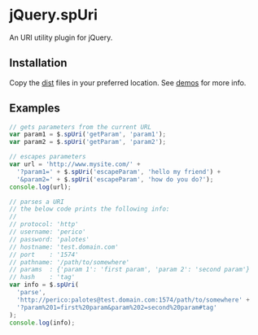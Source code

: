 # jQuery.spUri
An URI utility plugin for jQuery.

## Installation

Copy the [dist](dist) files in your preferred location. See [demos](demos) for more info.

## Examples

```JavaScript
// gets parameters from the current URL
var param1 = $.spUri('getParam', 'param1');
var param2 = $.spUri('getParam', 'param2');

// escapes parameters
var url = 'http://www.mysite.com/' +
  '?param1=' + $.spUri('escapeParam', 'hello my friend') +
  '&param2=' + $.spUri('escapeParam', 'how do you do?');
console.log(url);

// parses a URI
// the below code prints the following info:
//
// protocol: 'http'
// username: 'perico'
// password: 'palotes'
// hostname: 'test.domain.com'
// port    : '1574'
// pathname: '/path/to/somewhere'
// params  : {'param 1': 'first param', 'param 2': 'second param'}
// hash    : 'tag'
var info = $.spUri(
  'parse',
  'http://perico:palotes@test.domain.com:1574/path/to/somewhere' +
  '?param%201=first%20param&param%202=second%20param#tag'
);
console.log(info);
```
